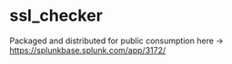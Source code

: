 # ssl_checker
Packaged and distributed for public consumption here -> https://splunkbase.splunk.com/app/3172/
